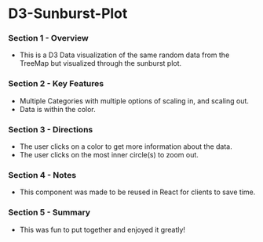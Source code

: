 # D3-Sunburst-Plot

### Section 1 - Overview 
- This is a D3 Data visualization of the same random data from the TreeMap but visualized through the sunburst plot. 

### Section 2 - Key Features
- Multiple Categories with multiple options of scaling in, and scaling out. 
- Data is within the color. 


### Section 3 - Directions
- The user clicks on a color to get more information about the data.
- The user clicks on the most inner circle(s) to zoom out. 


### Section 4 - Notes 
- This component was made to be reused in React for clients to save time.


### Section 5 - Summary 
- This was fun to put together and enjoyed it greatly! 
